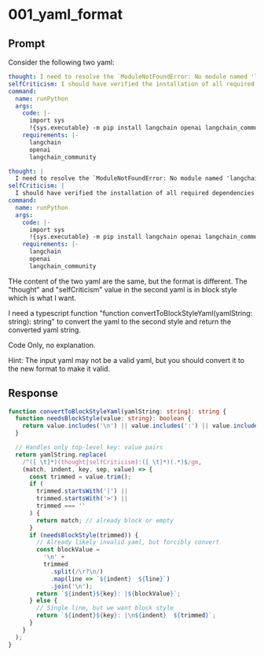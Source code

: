 # 001_yaml_format

## Prompt

Consider the following two yaml:

```yaml
thought: I need to resolve the `ModuleNotFoundError: No module named 'langchain_community'` error by ensuring that all necessary dependencies are correctly installed.
selfCriticism: I should have verified the installation of all required dependencies before running the code.
command:
  name: runPython
  args:
    code: |-
      import sys
      !{sys.executable} -m pip install langchain openai langchain_community
    requirements: |-
      langchain
      openai
      langchain_community
```

```yaml
thought: |
  I need to resolve the `ModuleNotFoundError: No module named 'langchain_community'` error by ensuring that all necessary dependencies are correctly installed.
selfCriticism: |
  I should have verified the installation of all required dependencies before running the code.
command:
  name: runPython
  args:
    code: |-
      import sys
      !{sys.executable} -m pip install langchain openai langchain_community
    requirements: |-
      langchain
      openai
      langchain_community
```

THe content of the two yaml are the same, but the format is different. The "thought" and "selfCriticism" value in the second yaml is in block style which is what I want. 

I need a typescript function "function convertToBlockStyleYaml(yamlString: string): string" to convert the yaml to the second style and return the converted yaml string.

Code Only, no explanation.

Hint: The input yaml may not be a valid yaml, but you should convert it to the new format to make it valid.

## Response

```typescript
function convertToBlockStyleYaml(yamlString: string): string {
  function needsBlockStyle(value: string): boolean {
    return value.includes('\n') || value.includes(':') || value.includes('|') || value.includes('>');
  }

  // Handles only top-level key: value pairs
  return yamlString.replace(
    /^([ \t]*)(thought|selfCriticism):([ \t]*)(.*)$/gm,
    (match, indent, key, sep, value) => {
      const trimmed = value.trim();
      if (
        trimmed.startsWith('|') ||
        trimmed.startsWith('>') ||
        trimmed === ''
      ) {
        return match; // already block or empty
      }
      if (needsBlockStyle(trimmed)) {
        // Already likely invalid yaml, but forcibly convert
        const blockValue =
          '\n' +
          trimmed
            .split(/\r?\n/)
            .map(line => `${indent}  ${line}`)
            .join('\n');
        return `${indent}${key}: |${blockValue}`;
      } else {
        // Single line, but we want block style
        return `${indent}${key}: |\n${indent}  ${trimmed}`;
      }
    }
  );
}
```

